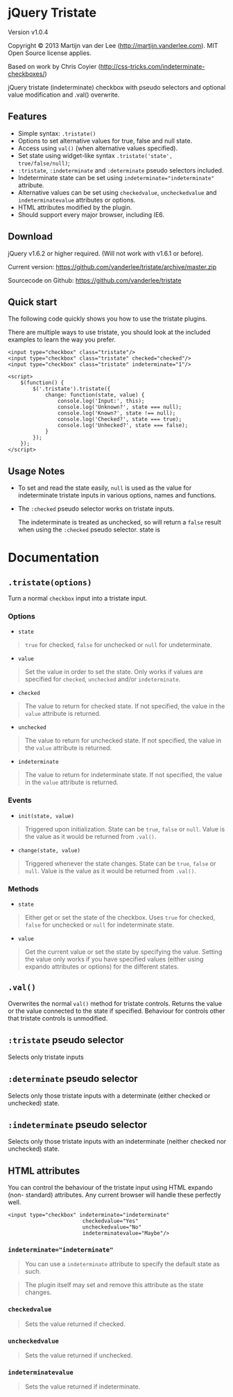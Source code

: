 jQuery Tristate
===============
Version v1.0.4

Copyright &copy; 2013 Martijn van der Lee (http://martijn.vanderlee.com).
MIT Open Source license applies.

Based on work by Chris Coyier (http://css-tricks.com/indeterminate-checkboxes/)

jQuery tristate (indeterminate) checkbox with pseudo selectors and optional
value modification and .val() overwrite.

Features
--------
-	Simple syntax: `.tristate()`
-	Options to set alternative values for true, false and null state.
-	Access using `val()` (when alternative values specified).
-	Set state using widget-like syntax `.tristate('state', true/false/null)`;
-	`:tristate`, `:indeterminate` and `:determinate` pseudo selectors included.
-	Indeterminate state can be set using `indeterminate="indeterminate"`
	attribute.
-	Alternative values can be set using `checkedvalue`, `uncheckedvalue` and
	`indeterminatevalue` attributes or options.
-	HTML attributes modified by the plugin.
-	Should support every major browser, including IE6.

Download
--------
jQuery v1.6.2 or higher required. (Will not work with v1.6.1 or before).

Current version: https://github.com/vanderlee/tristate/archive/master.zip

Sourcecode on Github: https://github.com/vanderlee/tristate

Quick start
-----------
The following code quickly shows you how to use the tristate plugins.

There are multiple ways to use tristate, you should look at the included
examples to learn the way you prefer.

	<input type="checkbox" class="tristate"/>
	<input type="checkbox" class="tristate" checked="checked"/>
	<input type="checkbox" class="tristate" indeterminate="1"/>

	<script>
		$(function() {
			$('.tristate').tristate({
				change: function(state, value) {
					console.log('Input:', this);
					console.log('Unknown?', state === null);
					console.log('Known?', state !== null);
					console.log('Checked?', state === true);
					console.log('Unhecked?', state === false);
				}
			});
		});
	</script>

Usage Notes
-----------
-	To set and read the state easily, `null` is used as the value for
	indeterminate tristate inputs in various options, names and functions.

-	The `:checked` pseudo selector works on tristate inputs.

	The indeterminate is treated as unchecked, so will return a `false` result
	when using the `:checked` pseudo selector.
	state is

Documentation
=============
`.tristate(options)`
--------------------
Turn a normal `checkbox` input into a tristate input.

### Options

-	`state`

>	`true` for checked, `false` for unchecked or `null` for undeterminate.

-	`value`

>	Set the value in order to set the state. Only works if values are specified
	for `checked`, `unchecked` and/or `indeterminate`.

-	`checked`

>	The value to return for checked state. If not specified, the value in the
	`value` attribute is returned.

-	`unchecked`

>	The value to return for unchecked state. If not specified, the value in the
	`value` attribute is returned.

-	`indeterminate`

>	The value to return for indeterminate state. If not specified, the value in
	the	`value` attribute is returned.


### Events

-	`init(state, value)`

>	Triggered upon initialization.
	State can be `true`, `false` or `null`. Value is the value as it would be
	returned from `.val()`.

-	`change(state, value)`

>	Triggered whenever the state changes.
	State can be `true`, `false` or `null`. Value is the value as it would be
	returned from `.val()`.


###	Methods

-	`state`

>	Either get or set the state of the checkbox. Uses `true` for checked,
	`false` for unchecked or `null` for indeterminate state.

-	`value`

>	Get the current value or set the state by specifying the value.
	Setting the value only works if you have specified values (either using
	expando attributes or options) for the different states.

`.val()`
--------
Overwrites the normal `val()` method for tristate controls. Returns the value
or the value connected to the state if specified.
Behaviour for controls other that tristate controls is unmodified.

`:tristate` pseudo selector
---------------------------
Selects only tristate inputs

`:determinate` pseudo selector
------------------------------
Selects only those tristate inputs with a determinate (either checked or
unchecked) state.

`:indeterminate` pseudo selector
--------------------------------
Selects only those tristate inputs with an indeterminate (neither checked
nor unchecked) state.

HTML attributes
---------------
You can control the behaviour of the tristate input using HTML expando (non-
standard) attributes. Any current browser will handle these perfectly well.

	<input type="checkbox" indeterminate="indeterminate"
							checkedvalue="Yes"
							uncheckedvalue="No"
							indeterminatevalue="Maybe"/>

### `indeterminate="indeterminate"`
>	You can use a `indeterminate` attribute to specify the default state as such.

>	The plugin itself may set and remove this attribute as the state changes.

### `checkedvalue`
>	Sets the value returned if checked.

### `uncheckedvalue`
>	Sets the value returned if unchecked.

### `indeterminatevalue`
>	Sets the value returned if indeterminate.